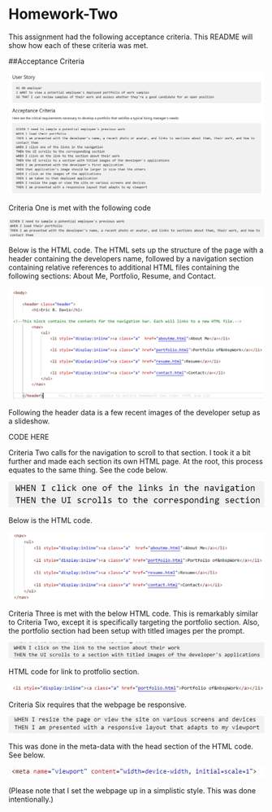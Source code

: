 # Homework-Two

This assignment had the following acceptance criteria. This README will show how each of these criteria was met.

##Acceptance Criteria

![](/assets/images/Acceptance%20Criteria.JPG)

Criteria One is met with the following code

![](/assets/images/CriteriaOne.JPG)

Below is the HTML code. The HTML sets up the structure of the page with a header containing the developers name, followed by a navigation section containing relative references to additional HTML files containing the following sections: About Me, Portfolio, Resume, and Contact.


![](/assets/images/CriteriaOneHTML.JPG)

Following the header data is a few recent images of the developer setup as a slideshow. 

CODE HERE

Criteria Two calls for the navigation to scroll to that section. I took it a bit further and made each section its own HTML page. At the root, this process equates to the same thing. See the code below.

![](/assets/images/CriteriaTwoPrompt.JPG)

Below is the HTML code. 

![](/assets/images/CriteriaTwo.JPG)

Criteria Three is met with the below HTML code. This is remarkably similar to Criteria Two, except it is specifically targeting the portfolio section. Also, the portfolio section had been setup with titled images per the prompt.

![](/assets/images/CriteriaThree.JPG)

HTML code for link to protfolio section. 

![](/assets/images/CriteriaThreeHTML.JPG)

Criteria Six requires that the webpage be responsive.

![](/assets/images/CriteriaSix.JPG)

This was done in the meta-data with the head section of the HTML code. See below. 

![](/assets/images/Responsive.JPG)

(Please note that I set the webpage up in a simplistic style. This was done intentionally.)
